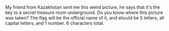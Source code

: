 My friend from Kazakhstan sent me this weird picture, he says that it's the key to a secret treasure room underground. Do you know where this picture was taken? The flag will be the official name of it, and should be 5 letters, all capital letters, and 1 number. 6 characters total.
